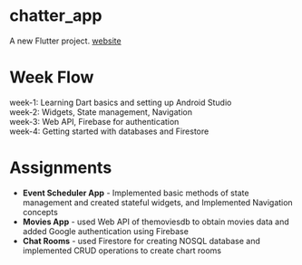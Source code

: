 # chatter_app

A new Flutter project.
[website](https://coding-club-iitg.notion.site/coding-club-iitg/First-Steps-to-Flutter-App-Development-Course-a7d66dbfd31045d9ad02cb9dc190350e)
# Week Flow

week-1: Learning Dart basics and setting up Android Studio <br>
week-2: Widgets, State management, Navigation <br>
week-3: Web API, Firebase for authentication <br>
week-4: Getting started with databases and Firestore <br>

# Assignments 
* **Event Scheduler App** - Implemented basic methods of state management and created stateful widgets, and Implemented Navigation concepts <br>
* **Movies App** - used Web API of themoviesdb to obtain movies data and added Google authentication using Firebase <br>
* **Chat Rooms** - used Firestore for creating NOSQL database and implemented CRUD operations to create chart rooms <br> 

